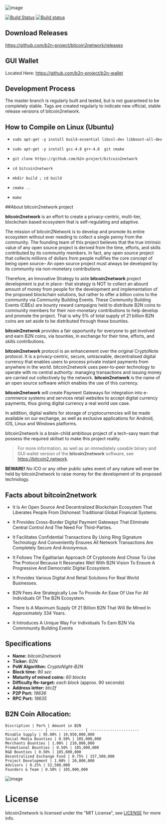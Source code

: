 ![image](http://cdn.bitcoin2.network/images/logos/b2nlogo-blue.png)

[![Build Status](https://travis-ci.org/bitcoin2-project/bitcoin2.svg?branch=master)](https://travis-ci.org/b2n-project/bitcoin2network)
[![Build status](https://ci.appveyor.com/api/projects/status/eyuxu0c87gofex5d/branch/master?svg=true)](https://ci.appveyor.com/project/b2n-project/bitcoin2netowrk)


## Download Releases
https://github.com/b2n-project/bitcoin2network/releases

## GUI Wallet
Located Here: https://github.com/b2n-project/b2n-wallet

## Development Process

The master branch is regularly built and tested, but is not guaranteed to be completely stable. Tags are created regularly to indicate new official, stable release versions of bitcoin2network.



## How to Compile on Linux (Ubuntu)

- `sudo apt-get -y install build-essential libssl-dev libboost-all-dev`

- `sudo apt-get -y install gcc-4.8 g++-4.8  git cmake`

- `git clone https://github.com/b2n-project/bitcoin2network`

- `cd bitcoin2network`

- `mkdir build ; cd build`

- `cmake ..`

- `make`


##About bitcoin2network project

**bitcoin2network** is an effort to create a privacy-centric, multi-tier, blockchain based ecosystem that is self-regulating and adaptive.

The mission of bitcoin2Network is to develop and promote its entire ecosystem without ever needing to collect a single penny from the community. The founding team of this project believes that the true intrinsic value of any open source project is derived from the time, efforts, and skills contributed by its community members. In fact, any open source project that collects millions of dollars from people nullifies the core concept of being open source– An open source project must always be developed by its community via non-monetary contributions.

Therefore, an Innovative Strategy to aide **bitcoin2network** project development is put in place- that strategy is NOT to collect an absurd amount of money from people for the development and implementation of the proposed blockchain solutions, but rather to offer a billion coins to the community via Community Building Events. These Community Building Events (CBEs) are bounty reward campaigns held to distribute B2N coins to community members for their non-monetary contributions to help develop and promote the project. That is why 5% of total supply of 21 billion B2N coins are set aside to be distributed through these bounties.

**bitcoin2netwrok** provides a fair opportunity for everyone to get involved and earn B2N coins, via bounties, in exchange for their time, efforts, and skills contributions.

**bitcoin2network** protocol is an enhancement over the original CryptoNote protocol. It is a privacy-centric, secure, untraceable, decentralised digital currency that enables users to process private instant payments from anywhere in the world. bitcoin2network uses peer-to-peer technology to operate with no central authority: managing transactions and issuing money are carried out collectively by the network. **bitcoin2network** is the name of an open source software which enables the use of this currency.

**bitcoin2network** will create Payment Gateways for integration into e-commerce systems and services retail websites to accept digital currency payments, thus giving digital currency a real world use case.

In addition, digital wallets for storage of cryptocurrencies will be made available on our exchange, as well as exclusive applications for Android, iOS, Linux and Windows platforms.

bitcoin2network is a brain-child ambitious project of a tech-savy team that possess the required skillset to make this project reality.

> For more information, as well as an immediately useable binary and GUI wallet version of the **bitcoin2network** software, see https://bitcoin2.network.


**BEWARE!** No ICO or any other public sales event of any nature will ever be held by bitcoin2network to raise money for the development of its proposed technology.


## Facts about bitcoin2network

* It Is An Open Source And Decentralized Blockchain Ecosystem That Liberates People From Dishonest Traditional Global Financial Systems.

* It Provides Cross-Border Digital Payment Gateways That Eliminate Central Control And The Need For Third-Parties.

* It Facilitates Confidential Transactions By Using Ring Signature Technology And Conveniently Ensures All Network Transactions Are Completely Secure And Anonymous.

* It Follows The Egalitarian Approach Of Cryptonote And Chose To Use The Protocol Because It Resonates Well With B2N Vision To Ensure A Progressive And Democratic Digital Ecosystem.

* It Provides Various Digital And Retail Solutions For Real World Businesses.

* B2N Fees Are Strategically Low To Provide An Ease Of Use For All Individuals Of The B2N Ecosystem.

* There Is A Maximum Supply Of 21 Billion B2N That Will Be Mined In Approximately 334 Years.

* It Introduces A Unique Way For Individuals To Earn B2N Via Commmunity Building Events


## Specifications

* **Name:**    _bitcoin2network_
* **Ticker:**   _B2N_
* **PoW Algorithm:**    _CryptoNight-B2N_
* **Block time:**  _90 sec_ 
* **Maturity of mined coins:**    _60 blocks_
* **Difficulty Re-target:**    _each block_ (approx. 90 seconds)
* **Address letter:**    _btc2f_
* **P2P Port:**    _19636_
* **RPC Port:**    _19635_


## B2N Coin Allocation:	
								
    Discription | Per% | Amount in B2N
    ----------------- | --------------- | ----------------------
    Minable Supply | 95.00% | 19,950,000,000
    Social Media Bounties | 0.50% | 105,000,000
    Merchants Bounties | 1.00% | 210,000,000
    Promotional Bounties | 0.50% | 105,000,000
    R&D Bounties | 0.50% | 105,000,000
    Decentralized Exchange Fund | 0.75% | 157,500,000
    Project Development | 1.00% | 20,000,000
    Advisors | 0.25% | 52,500,000
    Founders & Team | 0.50% | 105,000,000
 


![image](http://cdn.bitcoin2.network/Documents/bitcointalk/bt-ann-allocation.png)




# License

bitcoin2network is licensed under the "MIT License", see [LICENSE](LICENSE) for more info.
